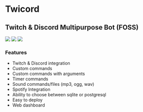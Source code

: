 # Twicord

## Twitch & Discord Multipurpose Bot (FOSS)

![](https://img.shields.io/github/languages/code-size/ayberkenis/twicord?style=for-the-badge)
![](https://img.shields.io/github/license/ayberkenis/twicord?style=for-the-badge)
![](https://img.shields.io/github/followers/ayberkenis?style=for-the-badge)

### Features

* Twitch & Discord integration
* Custom commands
* Custom commands with arguments
* Timer commands
* Sound commands/files (mp3, ogg, wav)
* Spotify Integration
* Ability to choose between sqlite or postgresql
* Easy to deploy
* Web dashboard


